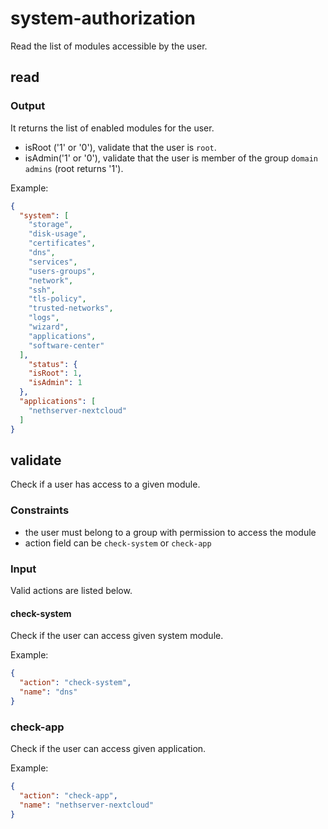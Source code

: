 # system-authorization

Read the list of modules accessible by the user.

## read

### Output

It returns the list of enabled modules for the user.

- isRoot ('1' or '0'), validate that the user is `root`.
- isAdmin('1' or '0'), validate  that the user is member of the group `domain admins` (root returns '1').

Example:
```json
{
  "system": [
    "storage",
    "disk-usage",
    "certificates",
    "dns",
    "services",
    "users-groups",
    "network",
    "ssh",
    "tls-policy",
    "trusted-networks",
    "logs",
    "wizard",
    "applications",
    "software-center"
  ],
    "status": {
    "isRoot": 1,
    "isAdmin": 1
  },
  "applications": [
    "nethserver-nextcloud"
  ]
}
```
## validate

Check if a user has access to a given module.

### Constraints

- the user must belong to a group with permission to access the module
- action field can be `check-system` or `check-app`


### Input

Valid actions are listed below.

#### check-system


Check if the user can access given system module.

Example:
```json
{
  "action": "check-system",
  "name": "dns"
}
```

### check-app

Check if the user can access given application.

Example:
```json
{
  "action": "check-app",
  "name": "nethserver-nextcloud"
}
```

